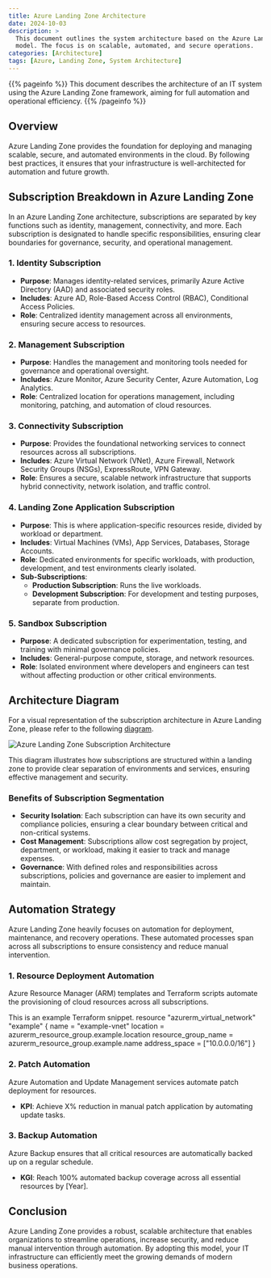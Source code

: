 ```yaml
---
title: Azure Landing Zone Architecture
date: 2024-10-03
description: >
  This document outlines the system architecture based on the Azure Landing Zone
  model. The focus is on scalable, automated, and secure operations.
categories: [Architecture]
tags: [Azure, Landing Zone, System Architecture]
---
```


{{% pageinfo %}} This document describes the architecture of an IT system using
the Azure Landing Zone framework, aiming for full automation and operational
efficiency. {{% /pageinfo %}}

## Overview

Azure Landing Zone provides the foundation for deploying and managing scalable,
secure, and automated environments in the cloud. By following best practices, it
ensures that your infrastructure is well-architected for automation and future
growth.

## Subscription Breakdown in Azure Landing Zone

In an Azure Landing Zone architecture, subscriptions are separated by key
functions such as identity, management, connectivity, and more. Each
subscription is designated to handle specific responsibilities, ensuring clear
boundaries for governance, security, and operational management.

### 1. **Identity Subscription**

- **Purpose**: Manages identity-related services, primarily Azure Active
  Directory (AAD) and associated security roles.
- **Includes**: Azure AD, Role-Based Access Control (RBAC), Conditional Access
  Policies.
- **Role**: Centralized identity management across all environments, ensuring
  secure access to resources.

### 2. **Management Subscription**

- **Purpose**: Handles the management and monitoring tools needed for governance
  and operational oversight.
- **Includes**: Azure Monitor, Azure Security Center, Azure Automation, Log
  Analytics.
- **Role**: Centralized location for operations management, including
  monitoring, patching, and automation of cloud resources.

### 3. **Connectivity Subscription**

- **Purpose**: Provides the foundational networking services to connect
  resources across all subscriptions.
- **Includes**: Azure Virtual Network (VNet), Azure Firewall, Network Security
  Groups (NSGs), ExpressRoute, VPN Gateway.
- **Role**: Ensures a secure, scalable network infrastructure that supports
  hybrid connectivity, network isolation, and traffic control.

### 4. **Landing Zone Application Subscription**

- **Purpose**: This is where application-specific resources reside, divided by
  workload or department.
- **Includes**: Virtual Machines (VMs), App Services, Databases, Storage
  Accounts.
- **Role**: Dedicated environments for specific workloads, with production,
  development, and test environments clearly isolated.
- **Sub-Subscriptions**:
  - **Production Subscription**: Runs the live workloads.
  - **Development Subscription**: For development and testing purposes, separate
    from production.

### 5. **Sandbox Subscription**

- **Purpose**: A dedicated subscription for experimentation, testing, and
  training with minimal governance policies.
- **Includes**: General-purpose compute, storage, and network resources.
- **Role**: Isolated environment where developers and engineers can test without
  affecting production or other critical environments.

## Architecture Diagram

For a visual representation of the subscription architecture in Azure Landing
Zone, please refer to the following
[diagram](https://learn.microsoft.com/ja-jp/azure/cloud-adoption-framework/ready/enterprise-scale/media/ns-arch-cust-expanded.svg#lightbox).

![Azure Landing Zone Subscription Architecture](https://learn.microsoft.com/ja-jp/azure/cloud-adoption-framework/ready/enterprise-scale/media/ns-arch-cust-expanded.svg#lightbox)

This diagram illustrates how subscriptions are structured within a landing zone
to provide clear separation of environments and services, ensuring effective
management and security.

### Benefits of Subscription Segmentation

- **Security Isolation**: Each subscription can have its own security and
  compliance policies, ensuring a clear boundary between critical and
  non-critical systems.
- **Cost Management**: Subscriptions allow cost segregation by project,
  department, or workload, making it easier to track and manage expenses.
- **Governance**: With defined roles and responsibilities across subscriptions,
  policies and governance are easier to implement and maintain.

## Automation Strategy

Azure Landing Zone heavily focuses on automation for deployment, maintenance,
and recovery operations. These automated processes span across all subscriptions
to ensure consistency and reduce manual intervention.

### 1. **Resource Deployment Automation**

Azure Resource Manager (ARM) templates and Terraform scripts automate the
provisioning of cloud resources across all subscriptions.

This is an example Terraform snippet. resource "azurerm_virtual_network"
"example" { name = "example-vnet" location =
azurerm_resource_group.example.location resource_group_name =
azurerm_resource_group.example.name address_space = ["10.0.0.0/16"] }

### 2. **Patch Automation**

Azure Automation and Update Management services automate patch deployment for
resources.

- **KPI**: Achieve X% reduction in manual patch application by automating update
  tasks.

### 3. **Backup Automation**

Azure Backup ensures that all critical resources are automatically backed up on
a regular schedule.

- **KGI**: Reach 100% automated backup coverage across all essential resources
  by [Year].

## Conclusion

Azure Landing Zone provides a robust, scalable architecture that enables
organizations to streamline operations, increase security, and reduce manual
intervention through automation. By adopting this model, your IT infrastructure
can efficiently meet the growing demands of modern business operations.
